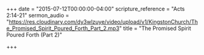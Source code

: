 +++
date = "2015-07-12T00:00:00-04:00"
scripture_reference = "Acts 2:14-21"
sermon_audio = "https://res.cloudinary.com/dy3wlzuye/video/upload/v1/KingstonChurch/The_Promised_Spirit_Poured_Forth_Part_2.mp3"
title = "The Promised Spirit Poured Forth (Part 2)"

+++
